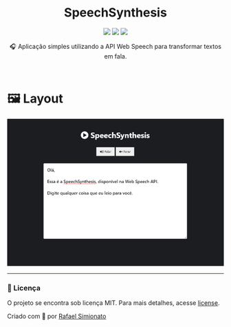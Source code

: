<h1 align='center'>SpeechSynthesis</h1>
<p align='center'>
<img src="https://img.shields.io/github/repo-size/rafaasimi/SpeechSynthesis">
<img src="https://img.shields.io/github/last-commit/rafaasimi/SpeechSynthesis">
<img src="https://img.shields.io/github/license/rafaasimi/SpeechSynthesis">
</p>
<p align='center'>🎧 Aplicação simples utilizando a API Web Speech para transformar textos em fala.</p>

</br>

# 🖼 Layout
<img src="images/speech.png">


---

<h3>📝 Licença</h3>
<p>O projeto se encontra sob licença MIT. Para mais detalhes, acesse <a href='LICENSE'>license<a>.</p>
<p>Criado com 💙 por <a href='https://github.com/rafaasimi/' target='blank'>Rafael Simionato</a></p>
